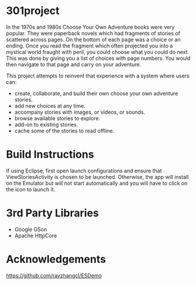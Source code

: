 301project
==========

In the 1970s and 1980s Choose Your Own Adventure books were very popular. They were paperback novels which had 
fragments of stories of scattered across pages. On the bottom of each page was a choice or an ending. Once you read the
fragment which often projected you into a mystical world fraught with peril, you could choose what you could do next. 
This was done by giving you a list of choices with page numbers. You would then navigate to that page and carry on 
your adventure.

This project attempts to reinvent that experience with a system where users can:

- create, collaborate, and build their own choose your own adventure stories.
- add new choices at any time.
- accompany stories with images, or videos, or sounds.
- browse available stories to explore.
- add-on to existing stories.
- cache some of the stories to read offline.


Build Instructions
==================
If using Eclipse, first open launch configurations and ensure that ViewStoriesActivity is chosen to be launched. Otherwise, the app will install on the Emulator but will not start automatically and you will have to click on the icon to launch it.

3rd Party Libraries
===================

- Google GSon
- Apache HttpCore

Acknowledgements
================

https://github.com/rayzhangcl/ESDemo

